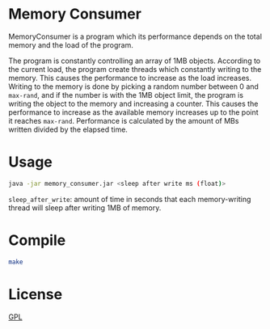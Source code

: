 # Memory Consumer

MemoryConsumer is a program which its performance depends on the
total memory and the load of the program.

The program is constantly controlling an array of 1MB objects.
According to the current load, the program create threads which
constantly writing to the memory. This causes the performance to
increase as the load increases.
Writing to the memory is done by picking a random number between 0 and
`max-rand`, and if the number is with the 1MB object limit, the
program is writing the object to the memory and increasing a counter.
This causes the performance to increase as the available memory
increases up to the point it reaches `max-rand`.
Performance is calculated by the amount of MBs written divided by the elapsed time.

# Usage

```bash
java -jar memory_consumer.jar <sleep after write ms (float)>
```

`sleep_after_write`: amount of time in seconds that each memory-writing thread will sleep after writing 1MB of memory.

# Compile
```bash
make
```

# License
[GPL](LICENSE.txt)